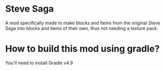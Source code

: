 # Steve Saga
 A mod specifically made to make blocks and items from the original Steve Saga into blocks and items of their own, thus not needing a texture pack.

# How to build this mod using gradle?

 You'll need to install Gradle v4.9